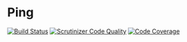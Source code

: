 Ping
====

[![Build Status](https://travis-ci.org/akeneo/ping.svg?branch=master)](https://travis-ci.org/akeneo/ping)
[![Scrutinizer Code Quality](https://scrutinizer-ci.com/g/akeneo/ping/badges/quality-score.png?b=master)](https://scrutinizer-ci.com/g/akeneo/ping/?branch=master)
[![Code Coverage](https://scrutinizer-ci.com/g/akeneo/ping/badges/coverage.png?b=master)](https://scrutinizer-ci.com/g/akeneo/ping/?branch=master)